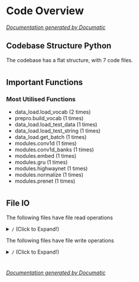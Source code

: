 # Code Overview

[_Documentation generated by Documatic_](https://www.documatic.com)

<!---Documatic-section-Codebase Structure Python-start--->
## Codebase Structure Python

The codebase has a flat structure, with 7 code files.

# #
<!---Documatic-section-Codebase Structure Python-end--->

<!---Documatic-section-Important Functions-start--->
## Important Functions

<!---Documatic-block-important_funcs-start--->
<!---Documatic-block-most_used_funcs-start--->
### Most Utilised Functions

* data_load.load_vocab (2 times)
* prepro.build_vocab (1 times)
* data_load.load_test_data (1 times)
* data_load.load_test_string (1 times)
* data_load.get_batch (1 times)
* modules.conv1d (1 times)
* modules.conv1d_banks (1 times)
* modules.embed (1 times)
* modules.gru (1 times)
* modules.highwaynet (1 times)
* modules.normalize (1 times)
* modules.prenet (1 times)
<!---Documatic-block-most_used_funcs-end--->
<!---Documatic-block-important_funcs-end--->

# #
<!---Documatic-section-Important Functions-end--->

<!---Documatic-section-File IO-start--->
## File IO

<!---Documatic-block-file_io-start--->
The following files have file read operations

<!---Documatic-block-/-start--->
<details>
	<summary><code>/</code> (Click to Expand!)</summary>

* build_corpus: data/zho_news_2007-2009_1M-sentences.txt
* data_load: data/vocab.nine.json, data/vocab.nine.pkl, data/vocab.qwerty.json, data/vocab.qwerty.pkl, data/zh.tsv, eval/input.csv
* eval
* prepro: data/zh.tsv
</details>
<!---Documatic-block-/-end--->

The following files have file write operations

<!---Documatic-block-/-start--->
<details>
	<summary><code>/</code> (Click to Expand!)</summary>

* build_corpus: data/zh.tsv
* data_load: t
* eval
* prepro: data/vocab.nine.json, data/vocab.qwerty.json
</details>
<!---Documatic-block-/-end--->
<!---Documatic-block-file_io-end--->

# #
<!---Documatic-section-File IO-end--->

[_Documentation generated by Documatic_](https://www.documatic.com)